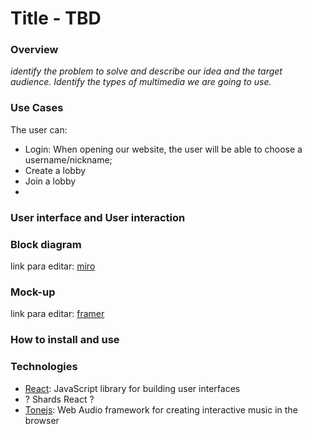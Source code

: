 # Title - TBD

### Overview

*identify the problem to solve and describe our idea and the target audience. Identify the types of multimedia we are going to use.*

### Use Cases

The user can:

  * Login: When opening our website, the user will be able to choose a username/nickname;
  * Create a lobby
  * Join a lobby
  * 

### User interface and User interaction

### Block diagram

link para editar: [miro](https://miro.com/welcomeonboard/HLPSUFIjvCDol7kjUmAXiGEZJMSPVxuoaoUiQS3YoGbMLmTNmZaKHI4uKwBt4jZI)

### Mock-up

link para editar: [framer](https://framer.com/projects/Sequencer-App--xDJsuuMErWVXJM9c9W7d-cI87y?node=fz05UI8fr-page)

### How to install and use

### Technologies

* [React](https://reactjs.org/): JavaScript library for building user interfaces
* ? Shards React ?
* [Tonejs](https://tonejs.github.io/): Web Audio framework for creating interactive music in the browser
